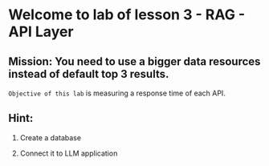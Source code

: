 # Welcome to lab of lesson 3 - RAG - API Layer

## Mission: You need to use a bigger data resources instead of default top 3 results.

`Objective of this lab` is measuring a response time of each API.

## Hint:

1. Create a database

2. Connect it to LLM application
